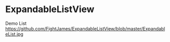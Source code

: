 # ExpandableListView

Demo List
https://github.com/FightJames/ExpandableListView/blob/master/ExpandableList.jpg
